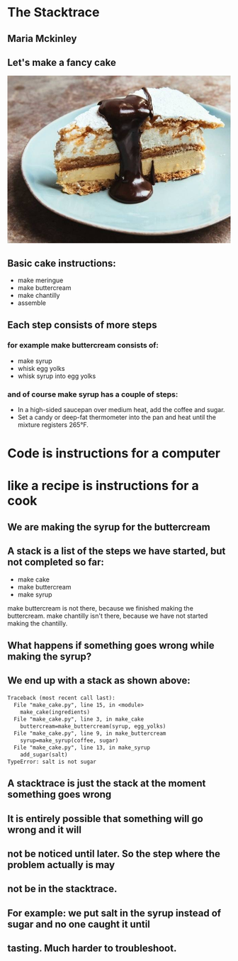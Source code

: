 # The Stacktrace

## Maria Mckinley



## Let's make a fancy cake
![alt text](assets/mocha-dacquoise.jpg "Mocha Dacquoise Cake")




## Basic cake instructions:
* make meringue
* make buttercream
* make chantilly
* assemble




## Each step consists of more steps

### for example make buttercream consists of:
* make syrup
* whisk egg yolks
* whisk syrup into egg yolks




### and of course make syrup has a couple of steps:
* In a high-sided saucepan over medium heat, add the coffee and sugar. 
* Set a candy or deep-fat thermometer into the pan and heat until the mixture registers 265&deg;F.




# Code is instructions for a computer
# like a recipe is instructions for a cook




## We are making the syrup for the buttercream
## A stack is a list of the steps we have started, but not completed so far:

* make cake
* make buttercream
* make syrup

make buttercream is not there, because we finished making the buttercream.
make chantilly isn't there, because we have not started making the chantilly.




## What happens if something goes wrong while making the syrup? 
## We end up with a stack as shown above:

```
Traceback (most recent call last):
  File "make_cake.py", line 15, in <module>
    make_cake(ingredients)
  File "make_cake.py", line 3, in make_cake
    buttercream=make_buttercream(syrup, egg_yolks)
  File "make_cake.py", line 9, in make_buttercream
    syrup=make_syrup(coffee, sugar) 
  File "make_cake.py", line 13, in make_syrup
    add_sugar(salt)
TypeError: salt is not sugar
```



## A stacktrace is just the stack at the moment something goes wrong




## It is entirely possible that something will go wrong and it will 
## not be noticed until later. So the step where the problem actually is may
## not be in the stacktrace.

## For example: we put salt in the syrup instead of sugar and no one caught it until 
## tasting. Much harder to troubleshoot. 
